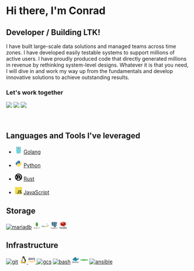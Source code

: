 # Hi there, I'm Conrad

## Developer / Building LTK!

I have built large-scale data solutions and managed teams across time zones. I have developed easily testable systems to support millions of active users. I have proudly produced code that directly generated millions in revenue by rethinking system-level designs. Whatever it is that you need, I will dive in and work my way up from the fundamentals and develop innovative solutions to achieve outstanding results.

### Let's work together

[<img src="https://www.vectorlogo.zone/logos/linkedin/linkedin-icon.svg" height=40/>][linkedin]
[<img src="https://www.vectorlogo.zone/logos/twitter/twitter-icon.svg" height=40/>][twitter]
[<img src="https://www.vectorlogo.zone/logos/instagram/instagram-icon.svg" height=40/>][instagram]

<br />

## Languages and Tools I've leveraged

- <img src="https://raw.githubusercontent.com/devicons/devicon/master/icons/go/go-original.svg" alt="go" width="20" height="20"/> [Golang][golang]

- <img src="https://raw.githubusercontent.com/devicons/devicon/master/icons/python/python-original.svg" alt="python" width="20" height="20"/> [Python][python]

- <img src="https://raw.githubusercontent.com/devicons/devicon/master/icons/rust/rust-original.svg" alt="rust" width="20" height="20"/> [Rust][rust]

- <img src="https://raw.githubusercontent.com/devicons/devicon/master/icons/javascript/javascript-original.svg" alt="javascript" width="20" height="20"/> [JavaScript][javascript]

## Storage

[<img src="https://www.vectorlogo.zone/logos/mariadb/mariadb-icon.svg" alt="mariadb" width="20" height="20"/>][mariadb]
[<img src="https://raw.githubusercontent.com/devicons/devicon/master/icons/mongodb/mongodb-original-wordmark.svg" alt="mongodb" width="20" height="20"/>][mongodb]
[<img src="https://raw.githubusercontent.com/devicons/devicon/master/icons/mysql/mysql-original-wordmark.svg" alt="mysql" width="20" height="20"/>][mysql]
[<img src="https://raw.githubusercontent.com/devicons/devicon/master/icons/postgresql/postgresql-original-wordmark.svg" alt="postgresql" width="20" height="20"/>][postgresql]
[<img src="https://raw.githubusercontent.com/devicons/devicon/master/icons/redis/redis-original-wordmark.svg" alt="redis" width="20" height="20"/>][redis]

## Infrastructure

[<img src="https://www.vectorlogo.zone/logos/git-scm/git-scm-icon.svg" alt="git" width="20" height="20"/>][git]
[<img src="https://raw.githubusercontent.com/devicons/devicon/master/icons/linux/linux-original.svg" alt="linux" width="20" height="20"/> ][linux]
[<img src="https://raw.githubusercontent.com/devicons/devicon/master/icons/amazonwebservices/amazonwebservices-original-wordmark.svg" alt="aws" width="20" height="20"/> ][aws]
[<img src="https://www.vectorlogo.zone/logos/google_cloud/google_cloud-icon.svg" alt="gcs" width="20" height="20"/>][gcs]
[<img src="https://www.vectorlogo.zone/logos/gnu_bash/gnu_bash-icon.svg" alt="bash" width="20" height="20"/>][bash]
[<img src="https://raw.githubusercontent.com/devicons/devicon/master/icons/docker/docker-original-wordmark.svg" alt="docker" width="20" height="20"/>][docker]
[<img src="https://raw.githubusercontent.com/devicons/devicon/master/icons/nginx/nginx-original.svg" alt="nginx" width="20" height="20"/>][nginx]
[<img src="https://www.vectorlogo.zone/logos/ansible/ansible-icon.svg" alt="ansible" width="20" height="20"/>][ansible]

[linkedin]: https://www.linkedin.com/in/conrad-parker/
[twitter]: https://twitter.com/conradlparker
[instagram]: https://www.instagram.com/conradlparker/
[golang]: https://go.dev/
[python]: https://www.python.org/
[rust]: https://www.rust-lang.org/
[javascript]: https://developer.mozilla.org/en-US/docs/Web/javascript
[mariadb]: https://mariadb.org/
[mongodb]: https://www.mongodb.com/
[mysql]: https://www.mysql.com
[postgresql]: https://www.postgresql.org/
[redis]: https://redis.com
[git]: https://git-scm.com
[linux]: https://www.gnu.org/
[aws]: https://aws.amazon.com/
[gcs]: https://cloud.google.com/
[bash]: https://www.gnu.org/software/bash/
[docker]: https://www.docker.com/
[nginx]: https://nginx.org/en/
[ansible]: https://docs.ansible.com/
